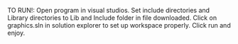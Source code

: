 TO RUN!:
Open program in visual studios.
Set include directories and Library directories to Lib and Include folder in file downloaded.
Click on graphics.sln in solution explorer to set up workspace properly. 
Click run and enjoy.
